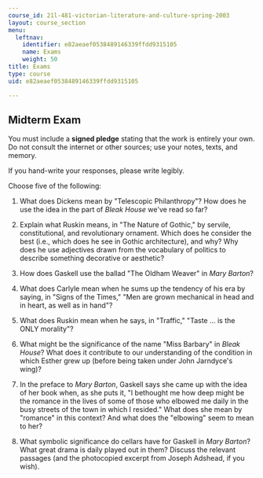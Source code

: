 ```yaml
---
course_id: 21l-481-victorian-literature-and-culture-spring-2003
layout: course_section
menu:
  leftnav:
    identifier: e82aeaef0538489146339ffdd9315105
    name: Exams
    weight: 50
title: Exams
type: course
uid: e82aeaef0538489146339ffdd9315105

---
```


Midterm Exam
------------

You must include a **signed pledge** stating that the work is entirely your own. Do not consult the internet or other sources; use your notes, texts, and memory.

If you hand-write your responses, please write legibly.

Choose five of the following:

1.  What does Dickens mean by "Telescopic Philanthropy"? How does he use the idea in the part of _Bleak House_ we've read so far?  
    
2.  Explain what Ruskin means, in "The Nature of Gothic," by servile, constitutional, and revolutionary ornament. Which does he consider the best (i.e., which does he see in Gothic architecture), and why? Why does he use adjectives drawn from the vocabulary of politics to describe something decorative or aesthetic?  
    
3.  How does Gaskell use the ballad "The Oldham Weaver" in _Mary Barton_?  
    
4.  What does Carlyle mean when he sums up the tendency of his era by saying, in "Signs of the Times," "Men are grown mechanical in head and in heart, as well as in hand"?  
    
5.  What does Ruskin mean when he says, in "Traffic," "Taste … is the ONLY morality"?  
    
6.  What might be the significance of the name "Miss Barbary" in _Bleak House_? What does it contribute to our understanding of the condition in which Esther grew up (before being taken under John Jarndyce's wing)?  
    
7.  In the preface to _Mary Barton_, Gaskell says she came up with the idea of her book when, as she puts it, "I bethought me how deep might be the romance in the lives of some of those who elbowed me daily in the busy streets of the town in which I resided." What does she mean by "romance" in this context? And what does the "elbowing" seem to mean to her?  
    
8.  What symbolic significance do cellars have for Gaskell in _Mary Barton_? What great drama is daily played out in them? Discuss the relevant passages (and the photocopied excerpt from Joseph Adshead, if you wish).